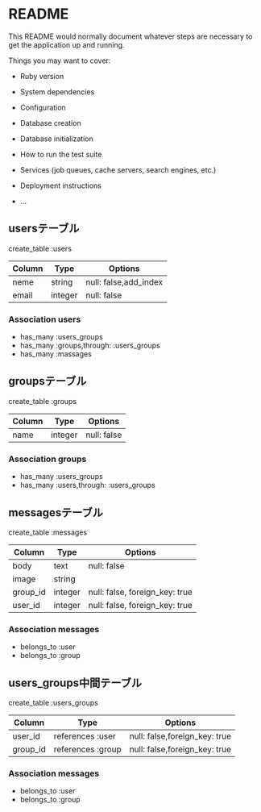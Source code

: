 # README

This README would normally document whatever steps are necessary to get the
application up and running.

Things you may want to cover:

* Ruby version

* System dependencies

* Configuration

* Database creation

* Database initialization

* How to run the test suite

* Services (job queues, cache servers, search engines, etc.)

* Deployment instructions

* ...

## usersテーブル
create_table :users

|Column|Type|Options|
|------|----|-------|
|neme |string |null: false,add_index|
|email|integer|null: false|

### Association users
- has_many :users_groups
- has_many :groups,through: :users_groups
- has_many :massages


## groupsテーブル
create_table :groups

|Column|Type|Options|
|------|----|-------|
|name|integer|null: false|

### Association groups
- has_many :users_groups
- has_many :users,through: :users_groups


## messagesテーブル
create_table :messages

|Column|Type|Options|
|------|----|-------|
|body    |text   |null: false                   |
|image   |string |                              |
|group_id|integer|null: false, foreign_key: true|
|user_id |integer|null: false, foreign_key: true|

### Association messages
- belongs_to :user
- belongs_to :group


## users_groups中間テーブル
create_table :users_groups

|Column|Type|Options|
|------|----|-------|
|user_id |references :user |null: false,foreign_key: true|
|group_id|references :group|null: false,foreign_key: true|

### Association messages
- belongs_to :user
- belongs_to :group
